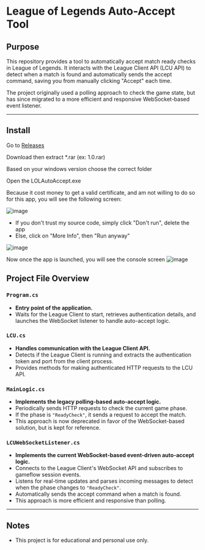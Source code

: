 # League of Legends Auto-Accept Tool

## Purpose

This repository provides a tool to automatically accept match ready checks in League of Legends. It interacts with the League Client API (LCU API) to detect when a match is found and automatically sends the accept command, saving you from manually clicking "Accept" each time.

The project originally used a polling approach to check the game state, but has since migrated to a more efficient and responsive WebSocket-based event listener.

---

## Install

Go to [Releases](https://github.com/HusseinHroub/LeagueAutoAccept/releases)

Download then extract *.rar (ex: 1.0.rar)

Based on your windows version choose the correct folder

Open the LOLAutoAccept.exe

Because it cost money to get a valid certificate, and am not willing to do so for this app, you will see the following screen:

![image](https://github.com/user-attachments/assets/d9d0b6d3-5256-4eab-923c-baae35ec9426)

- If you don't trust my source code, simply click "Don't run", delete the app
- Else, click on "More Info", then "Run anyway"

![image](https://github.com/user-attachments/assets/a7d6a8ab-28a4-408b-bc42-cc2483a6963d)


Now once the app is launched, you will see the console screen
![image](https://github.com/user-attachments/assets/15429183-a02d-4720-9f93-f8dc2dd6a633)

## Project File Overview

### `Program.cs`
- **Entry point of the application.**
- Waits for the League Client to start, retrieves authentication details, and launches the WebSocket listener to handle auto-accept logic.

### `LCU.cs`
- **Handles communication with the League Client API.**
- Detects if the League Client is running and extracts the authentication token and port from the client process.
- Provides methods for making authenticated HTTP requests to the LCU API.

### `MainLogic.cs`
- **Implements the legacy polling-based auto-accept logic.**
- Periodically sends HTTP requests to check the current game phase.
- If the phase is `"ReadyCheck"`, it sends a request to accept the match.
- This approach is now deprecated in favor of the WebSocket-based solution, but is kept for reference.

### `LCUWebSocketListener.cs`
- **Implements the current WebSocket-based event-driven auto-accept logic.**
- Connects to the League Client's WebSocket API and subscribes to gameflow session events.
- Listens for real-time updates and parses incoming messages to detect when the phase changes to `"ReadyCheck"`.
- Automatically sends the accept command when a match is found.
- This approach is more efficient and responsive than polling.

---

## Notes
- This project is for educational and personal use only.
